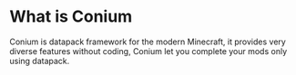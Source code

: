 # What is Conium

Conium is datapack framework for the modern Minecraft, it provides very diverse features without coding, Conium let you complete your mods only using datapack.
